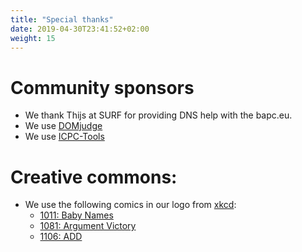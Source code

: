 ```yaml
---
title: "Special thanks"
date: 2019-04-30T23:41:52+02:00
weight: 15
---
```


# Community sponsors

- We thank Thijs at SURF for providing DNS help with the bapc.eu.
- We use [DOMjudge](https://domjudge.org)
- We use [ICPC-Tools](https://tools.icpc.global/)

# Creative commons:

- We use the following comics in our logo from [xkcd](xkcd.com):
  - [1011: Baby Names](https://xkcd.com/1011/)
  - [1081: Argument Victory](https://xkcd.com/1081/)
  - [1106: ADD](https://xkcd.com/1106/)
